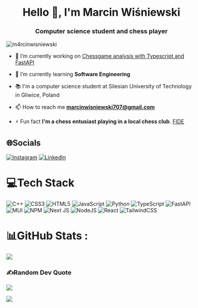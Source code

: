 <h1 align="center">Hello 👋, I'm Marcin Wiśniewski</h1>
<h3 align="center">Computer science student and chess player</h3>

<p align="left"> <img src="https://komarev.com/ghpvc/?username=m4rcinwisniewski&label=Profile%20views&color=0e75b6&style=flat" alt="m4rcinwisniewski" /> </p>

- 🔭 I’m currently working on [Chessgame analysis with Typescript and FastAPI](https://github.com/M4rcinWisniewski/chessgame-review.git)

- 🌱 I’m currently learning **Software Engineering**

- 📚 I'm a computer science student at Silesian University of Technology in Gliwice, Poland

- 📫 How to reach me **marcinwisniewski707@gmail.com**

- ⚡ Fun fact **I'm a chess entusiast playing in a local chess club**. [FIDE](https://ratings.fide.com/profile/41828259)


## 🌐Socials
[![Instagram](https://img.shields.io/badge/Instagram-%23E4405F.svg?logo=Instagram&logoColor=white)](https://instagram.com/https://www.instagram.com/__wisniewskyy/) [![LinkedIn](https://img.shields.io/badge/LinkedIn-%230077B5.svg?logo=linkedin&logoColor=white)](https://linkedin.com/in/https://www.linkedin.com/in/marcin-wi%C5%9Bniewski12/) 

# 💻Tech Stack
![C++](https://img.shields.io/badge/c++-%2300599C.svg?style=for-the-badge&logo=c%2B%2B&logoColor=white) ![CSS3](https://img.shields.io/badge/css3-%231572B6.svg?style=for-the-badge&logo=css3&logoColor=white) ![HTML5](https://img.shields.io/badge/html5-%23E34F26.svg?style=for-the-badge&logo=html5&logoColor=white) ![JavaScript](https://img.shields.io/badge/javascript-%23323330.svg?style=for-the-badge&logo=javascript&logoColor=%23F7DF1E) ![Python](https://img.shields.io/badge/python-3670A0?style=for-the-badge&logo=python&logoColor=ffdd54) ![TypeScript](https://img.shields.io/badge/typescript-%23007ACC.svg?style=for-the-badge&logo=typescript&logoColor=white) ![FastAPI](https://img.shields.io/badge/FastAPI-005571?style=for-the-badge&logo=fastapi) ![MUI](https://img.shields.io/badge/MUI-%230081CB.svg?style=for-the-badge&logo=material-ui&logoColor=white) ![NPM](https://img.shields.io/badge/NPM-%23000000.svg?style=for-the-badge&logo=npm&logoColor=white) ![Next JS](https://img.shields.io/badge/Next-black?style=for-the-badge&logo=next.js&logoColor=white) ![NodeJS](https://img.shields.io/badge/node.js-6DA55F?style=for-the-badge&logo=node.js&logoColor=white) ![React](https://img.shields.io/badge/react-%2320232a.svg?style=for-the-badge&logo=react&logoColor=%2361DAFB) ![TailwindCSS](https://img.shields.io/badge/tailwindcss-%2338B2AC.svg?style=for-the-badge&logo=tailwind-css&logoColor=white)
# 📊GitHub Stats :

![](https://github-readme-stats.vercel.app/api/top-langs/?username=M4rcinWisniewski&theme=maroongold&hide_border=true&include_all_commits=false&count_private=false&layout=compact)

### ✍️Random Dev Quote
![](https://quotes-github-readme.vercel.app/api?type=horizontal&theme=radical)


[![](https://visitcount.itsvg.in/api?id=M4rcinWisniewski&icon=0&color=0)](https://visitcount.itsvg.in)
